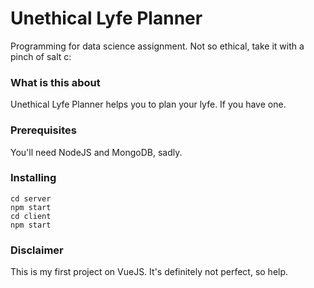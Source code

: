 # Unethical Lyfe Planner

Programming for data science assignment. Not so ethical, take it with a pinch of salt c:

### What is this about

Unethical Lyfe Planner helps you to plan your lyfe. If you have one. 

### Prerequisites

You'll need NodeJS and MongoDB, sadly. 

### Installing

```
cd server
npm start
cd client
npm start
```

### Disclaimer

This is my first project on VueJS. It's definitely not perfect, so help.
